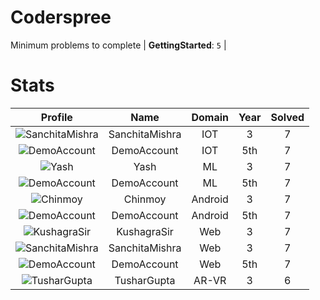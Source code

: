 
Coderspree
==========
  


Minimum problems to complete | **GettingStarted**: `5` |   

# Stats
  

|Profile|Name|Domain|Year|Solved|
| :---: | :---: | :---: | :---: | :---: |
|![SanchitaMishra](https://avatars.githubusercontent.com/u/59258203?v=4&s=100)|SanchitaMishra|IOT|3|7|
|![DemoAccount](https://avatars.githubusercontent.com/u/84376218?v=4&s=100)|DemoAccount|IOT|5th|7|
|![Yash](https://avatars.githubusercontent.com/u/58688602?v=4&s=100)|Yash|ML|3|7|
|![DemoAccount](https://avatars.githubusercontent.com/u/84376218?v=4&s=100)|DemoAccount|ML|5th|7|
|![Chinmoy](https://avatars.githubusercontent.com/u/57670338?v=4&s=100)|Chinmoy|Android|3|7|
|![DemoAccount](https://avatars.githubusercontent.com/u/84376218?v=4&s=100)|DemoAccount|Android|5th|7|
|![KushagraSir](https://avatars.githubusercontent.com/u/57976400?v=4&s=100)|KushagraSir|Web|3|7|
|![SanchitaMishra](https://avatars.githubusercontent.com/u/59258203?v=4&s=100)|SanchitaMishra|Web|3|7|
|![DemoAccount](https://avatars.githubusercontent.com/u/84376218?v=4&s=100)|DemoAccount|Web|5th|7|
|![TusharGupta](https://avatars.githubusercontent.com/u/30565750?v=4&s=100)|TusharGupta|AR-VR|3|6|
